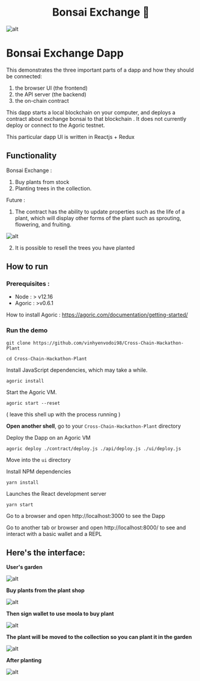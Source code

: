 <h1  align="center">Bonsai Exchange 👋</h1>

![alt](https://github.com/vinhyenvodoi98/Cross-Chain-Hackathon-Plant/blob/master/images/app.png)

# Bonsai Exchange Dapp
This demonstrates the three important parts of
a dapp and how they should be connected:
1. the browser UI (the frontend)
2. the API server (the backend)
3. the on-chain contract

This dapp starts a local blockchain on your computer, and deploys a contract about exchange bonsai to that blockchain .  It does not currently deploy or connect to the Agoric testnet.

This particular dapp UI is written in Reactjs + Redux

## Functionality

Bonsai Exchange :

1. Buy plants from stock
2. Planting trees in the collection.

Future :

1. The contract has the ability to update properties such as the life of a plant, which will display other forms of the plant such as sprouting, flowering, and fruiting.

![alt](https://github.com/vinhyenvodoi98/Cross-Chain-Hackathon-Plant/blob/master/images/growing.png)

2. It is possible to resell the trees you have planted

## How to run

### Prerequisites :

* Node : > v12.16
* Agoric : >v0.6.1

How to install Agoric : https://agoric.com/documentation/getting-started/


### Run the demo

```
git clone https://github.com/vinhyenvodoi98/Cross-Chain-Hackathon-Plant

cd Cross-Chain-Hackathon-Plant
```
Install JavaScript dependencies, which may take a while.

```
agoric install
```
Start the Agoric VM.
```
agoric start --reset
```
( leave this shell up with the process running )

**Open another shell**, go to your `Cross-Chain-Hackathon-Plant` directory

Deploy the Dapp on an Agoric VM
```
agoric deploy ./contract/deploy.js ./api/deploy.js ./ui/deploy.js
```

Move into the `ui` directory

Install NPM dependencies
```
yarn install
```
Launches the React development server
```
yarn start
```

Go to a browser and open http://localhost:3000 to see the Dapp

Go to another tab or browser and open http://localhost:8000/ to see and interact with a basic wallet and a REPL

## Here's the interface:

**User's garden**

![alt](https://github.com/vinhyenvodoi98/Cross-Chain-Hackathon-Plant/blob/master/images/garden.png)

**Buy plants from the plant shop**

![alt](https://github.com/vinhyenvodoi98/Cross-Chain-Hackathon-Plant/blob/master/images/plantshop.png)


**Then sign wallet to use moola to buy plant**

![alt](https://github.com/vinhyenvodoi98/Cross-Chain-Hackathon-Plant/blob/master/images/sign.png)


**The plant will be moved to the collection so you can plant it in the garden**

![alt](https://github.com/vinhyenvodoi98/Cross-Chain-Hackathon-Plant/blob/master/images/collection.png)

**After planting**

![alt](https://github.com/vinhyenvodoi98/Cross-Chain-Hackathon-Plant/blob/master/images/planted.png)